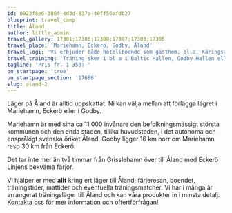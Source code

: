 ```yaml
---
id: 0923f8e6-386f-4d3d-837a-40ff56afdb27
blueprint: travel_camp
title: Åland
author: little_admin
travel_gallery: 17301;17306;17308;17307;17303;17305
travel_place: 'Mariehamn, Eckerö, Godby, Åland'
travel_logi: 'Vi erbjuder både hotellboende som gästhem, bl.a. Käringsundsbyn, Hotell Savoy, Godby Vandrarhem och Övernäsgården. Kontakta oss för mer info.'
travel_training: 'Träning sker i bl a i Baltic Hallen, Godby Hallen eller Eckerö Hallen.'
tagline: 'Pris fr. 1 350:-'
on_startpage: 'true'
on_startpage_section: '17686'
slug: aland-2
---
```

<p>Läger på Åland är alltid uppskattat. Ni kan välja mellan att förlägga lägret i Mariehamn, Eckerö eller i Godby.</p>
<p>Mariehamn är med sina ca 11 000 invånare den befolkningsmässigt största kommunen och den enda staden, tillika huvudstaden, i det autonoma och enspråkigt svenska öriket Åland. Godby ligger 16 km norr om Mariehamn resp 30 km från Eckerö.</p>
<p>Det tar inte mer än två timmar från Grisslehamn över till Åland med Eckerö Linjens bekväma färjor.</p>
<p>Vi hjälper er med <strong>allt</strong> kring ert läger till Åland; färjeresan, boendet, träningstider, mattider och eventuella träningsmatcher. Vi har i många år arrangerat träningsläger till Åland och kan våra produkter in i minsta detalj. <a href="https://olka.se/traningslager/handboll/aland/aland-2/#booking">Kontakta oss</a> för mer information och offertförfrågan!</p>
